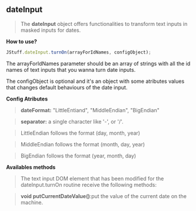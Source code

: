 **dateInput**
---------

>The **dateInput** object offers functionalities to transform text inputs in masked inputs for dates.


**How to use?**
```javascript
JStuff.dateInput.turnOn(arrayForIdNames, configObject);
```
The arrayForIdNames parameter should be an array of strings with all the id names of text inputs that you wanna turn  date inputs.

The configObject is optional and it's an object with some atributes values that changes default behaviours of the date input.

**Config Atributes**

>**dateFormat:** "LittleEntiand", "MiddleEndian", "BigEndian"

>**separator:** a single character like '-', or '/'.

>LittleEndian follows the format (day, month, year)

>MiddleEndian follows the format (month, day, year)

>BigEndian follows the format (year, month, day)

**Availables methods**
>The text input DOM element that has been modified for the dateInput.turnOn routine receive the following methods:

>**void putCurrentDateValue()**:put the value of the current date on the machine.
